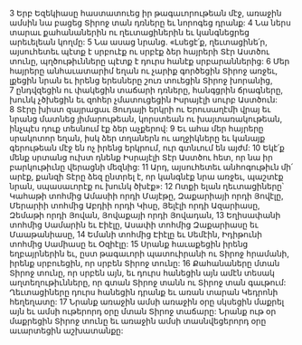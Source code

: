 3 Երբ Եզեկիասը հաստատուեց իր թագաւորութեան մէջ, առաջին ամսին նա բացեց Տիրոջ տան դռները եւ նորոգեց դրանք: 4 Նա ներս տարաւ քահանաներին ու ղեւտացիներին եւ կանգնեցրեց արեւելեան կողմը: 5 Նա ասաց նրանց. «Լսեցէ՛ք, ղեւտացինե՛ր, այսուհետեւ պէտք է սրբուէք ու սրբէք ձեր հայրերի Տէր Աստծու տունը, պղծութիւնները պէտք է դուրս հանէք սրբարաններից: 6 Մեր հայրերը անհաւատարիմ եղան ու չարիք գործեցին Տիրոջ առջեւ, լքեցին նրան եւ իրենց երեսները շուռ տուեցին Տիրոջ խորանից, 7 ընդվզեցին ու փակեցին տաճարի դռները, հանգցրին ճրագները, խունկ չծխեցին եւ զոհեր չմատուցեցին Իսրայէլի սուրբ Աստծուն: 8 Տէրը խիստ զայրացաւ Յուդայի երկրի ու Երուսաղէմի վրայ եւ նրանց մատնեց յիմարութեան, կորստեան ու խայտառակութեան, ինչպէս դուք տեսնում էք ձեր աչքերով: 9 Եւ ահա մեր հայրերը սրակոտոր եղան, իսկ ձեր տղաներն ու աղջիկները եւ կանայք գերութեան մէջ են ոչ իրենց երկրում, ուր գտնւում են այժմ: 10 Եկէ՛ք մենք սրտանց ուխտ դնենք Իսրայէլի Տէր Աստծու հետ, որ նա իր բարկութիւնը վերացնի մեզնից: 11 Արդ, այսուհետեւ անհոգութիւն մի՛ արէք, քանզի Տէրը ձեզ ընտրել է, որ կանգնէք նրա առջեւ, պաշտէք նրան, սպասաւորէք ու խունկ ծխէք»:
12 Ոտքի ելան ղեւտացիները՝ Կահաթի տոհմից Ամասիի որդի Մայէթը, Զաքարիայի որդի Յովէլը, Մերարիի տոհմից Աբդիի որդի Կիսը, Յելէլի որդի Ազարիասը, Զեմաթի որդի Յովան, Յովաքայի որդի Յովադան, 13 Եղիսափանի տոհմից Սամարին եւ Էիէլը, Ասափի տոհմից Զաքարիասը եւ Մաաթանիասը, 14 Եմանի տոհմից Էիէլը եւ Սեմէին, Իդիթունի տոհմից Սամիասը եւ Օզիէլը: 15 Սրանք հաւաքեցին իրենց եղբայրներին եւ, ըստ թագաւորի պատուիրանի ու Տիրոջ հրամանի, իրենք սրբուեցին, որ սրբեն Տիրոջ տունը: 16 Քահանաները մտան Տիրոջ տունը, որ սրբեն այն, եւ դուրս հանեցին այն ամէն տեսակ աղտեղութիւնները, որ գտան Տիրոջ տանն ու Տիրոջ տան գաւթում: Ղեւտացիները դուրս հանեցին դրանք եւ առան տարան Կեդրոնի հեղեղատը: 17 Նրանք առաջին ամսի առաջին օրը սկսեցին մաքրել այն եւ ամսի ութերորդ օրը մտան Տիրոջ տաճարը: Նրանք ութ օր մաքրեցին Տիրոջ տունը եւ առաջին ամսի տասնվեցերորդ օրը աւարտեցին աշխատանքը:
